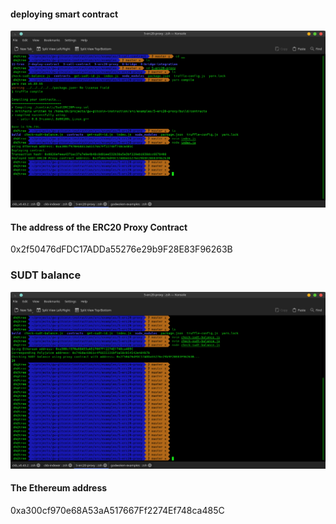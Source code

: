 #### deploying smart contract

<img src="https://github.com/playflycode/Nervos-Gitcoin-Hackathon/blob/main/Task_5/task5_Poxy_Contract.png">

#### The address of the ERC20 Proxy Contract

0x2f50476dFDC17ADDa55276e29b9F28E83F96263B

### SUDT balance
<img src="https://github.com/playflycode/Nervos-Gitcoin-Hackathon/blob/main/Task_5/task5_check_balance.png">

####  The Ethereum address
0xa300cf970e68A53aA517667Ff2274Ef748ca485C


